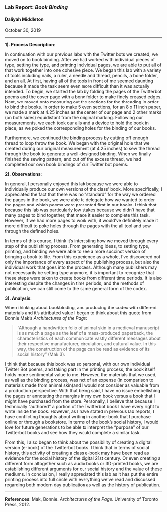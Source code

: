 ### Lab Report: _Book Binding_ 

#### Daliyah Middleton

October 30, 2019

___

**1). Process Description**:   
   
In continuation with our previous labs with the Twitter bots we created, we moved on to book binding. After we had worked with individual pieces of type, setting the type, and printing individual pages, we are able to put all of that work together into one cohesive piece. We began this lab with a variety of tools including nails, a ruler, a needle and thread, pencils, a bone folder,  and an all. At first, having all of the tools in front of me seemed daunting because it made the task seem even more difficult than it was actually intended. To begin, we started the lab by folding the pages of the Twitterbot poems and the cover page with a bone folder to make finely creased edges. Next, we moved onto measuring out the sections for the threading in order to bind the books. In order to make 5 even sections, for an 8 x 11 inch paper, we made a mark at 4.25 inches as the center of our page and 2 other marks (on both sides) equidistant from the original marking. Following our measurements, we each took our alls and a device to hold the book in place, as we poked the corresponding holes for the binding of our books.  
    
Furthermore, we continued the binding process by cutting off enough thread to loop throw the book. We began with the original hole that we created during our original measurement (at 4.25 inches) to sew the thread through the book to generate a well-designed binding. When we finally finished the sewing pattern, and cut off the excess thread, we had completed our own book bindings of our Twitter bot poems.   
    
**2). Observations**:      

In general, I personally enjoyed this lab because we were able to individually produce our own versions of the class’ book. More specifically, I appreciated the fact that there was no “standard” for the way we ordered the pages in the book, we were able to delegate how we wanted to order the pages and which poems were presented first in our books. I think that because this lab was particularly low stakes because we didn’t have that many pages to bind together, that made it easier to complete this task. However, if we had more pages to work with, it would’ve definitely made it more difficult to poke holes through the pages with the all tool and sew through the defined holes.   
        
In terms of this course, I think it’s interesting how we moved through every step of the publishing process. From generating ideas, to setting type, printing, and binding we were able to see a more succinct version of bringing a book to life. From this experience as a whole, I’ve discovered not only the importance of every aspect of the publishing process, but also the individual work that goes into the process. Although many publishers may not necessarily be setting type anymore, it is important to recognize that these steps were taken to create books from different time periods. It is also interesting despite the changes in time periods, and the methods of publication, we can still come to the same general form of the codex. 

**3). Analysis**:   
    
When thinking about bookbinding, and producing the codex with different materials and it’s attributed value I began to think about this quote from Bonnie Mak’s _Architectures of the Page_:

>“Although a handwritten folio of animal skin in a medieval manuscript is as much a page as the leaf of a mass-produced paperback, the characteristics of each communicate vastly different messages about their respective manufacturer, circulation, and cultural value. In this way, the construction of the page can be read as evidence of its social history” (Mak 3).

I think that because this book was so personal, with our own individual Twitter Bot poems, and taking part in the printing process, the book itself holds more sentimental value to me. However, the materials that we used, as well as the binding process, was not of an expense (in comparison to materials made from animal skin)and I would not consider as valuable from a production perspective. With that being said, I have no issue embellishing the pages or annotating the margins in my own book versus a book that I might have purchased from the store. Personally, I believe that because I technically “authored” a portion of the Twitterbot book I have every right to write inside the book. However, as I have stated in previous lab reports, I have conflicting thoughts about writing in another book that I purchase online or through a bookstore. In terms of the book’s social history, I would love for future generations to be able to interpret the “purpose” of our Twitterbot books and see how they would complete a similar task.   
 
From this, I also began to think about the possibility of creating a digital version (e-book) of the Twitterbot books. I think that in terms of social history, this activity of creating a class e-book may have been read as evidence for the social history of the digital 21st century. Or even creating a different form altogether such as audio books or 3D-printed books, we are establishing different arguments for our social history and the value of these mediums. In conclusion, I really appreciated this lab as it has put the entire printing process into full circle with everything we've read and discussed regarding both modern day publication as well as the history of publication.   
___
**References**:
Mak, Bonnie. _Architectures of the Page_. University of Toronto Press, 2012. 
